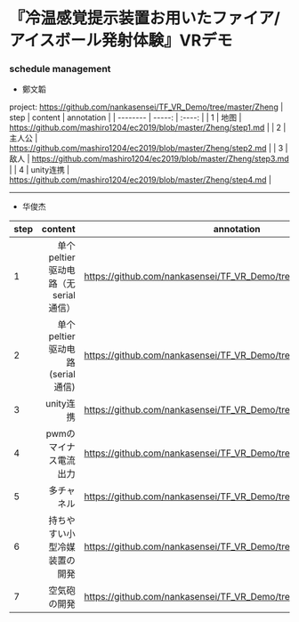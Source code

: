 # 『冷温感覚提示装置お用いたファイア/アイスボール発射体験』VRデモ

### schedule management

- 鄭文韜

project: https://github.com/nankasensei/TF_VR_Demo/tree/master/Zheng
| step        | content    |  annotation  |
| --------    | -----:     | :----: |
| 1           | 地图       |   https://github.com/mashiro1204/ec2019/blob/master/Zheng/step1.md     |
| 2           | 主人公     |  https://github.com/mashiro1204/ec2019/blob/master/Zheng/step2.md     |
| 3           | 敌人       |     https://github.com/mashiro1204/ec2019/blob/master/Zheng/step3.md   |
| 4           | unity连携  |    https://github.com/mashiro1204/ec2019/blob/master/Zheng/step4.md    |

---

- 华俊杰

| step        | content                                 |  annotation  |
| --------    | -----:                                  | :----: |
| 1           | 单个peltier驱动电路（无serial 通信）      |   https://github.com/nankasensei/TF_VR_Demo/tree/master/Hua/step1.md    |
| 2           | 单个peltier驱动电路(serial 通信)         |    https://github.com/nankasensei/TF_VR_Demo/tree/master/Hua/step2.md    |
| 3           | unity连携                                |   https://github.com/nankasensei/TF_VR_Demo/tree/master/Hua/step3.md     |
| 4           | pwmのマイナス電流出力                                |   https://github.com/nankasensei/TF_VR_Demo/tree/master/Hua/step4.md     |
| 5           | 多チャネル                                |   https://github.com/nankasensei/TF_VR_Demo/tree/master/Hua/step5.md     |
| 6           | 持ちやすい小型冷媒装置の開発                               |   https://github.com/nankasensei/TF_VR_Demo/tree/master/Hua/step6.md     |
| 7           | 空気砲の開発                               |   https://github.com/nankasensei/TF_VR_Demo/tree/master/Hua/step7.md     |
